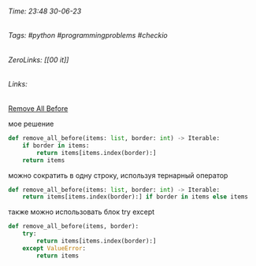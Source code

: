 ###### Time: 23:48  30-06-23  
###### Tags: #python #programmingproblems #checkio 
###### ZeroLinks: [[00 it]]
###### Links: 

[Remove All Before](https://py.checkio.org/ru/mission/remove-all-before/)

мое решение
```python
def remove_all_before(items: list, border: int) -> Iterable:
    if border in items:
        return items[items.index(border):]
    return items
```

можно сократить в одну строку, используя тернарный оператор

```python
def remove_all_before(items: list, border: int) -> Iterable:
    return items[items.index(border):] if border in items else items
```


также можно использовать блок try except

```python
def remove_all_before(items, border):
    try:
        return items[items.index(border):]
    except ValueError:
        return items
```